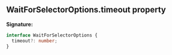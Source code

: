 ## WaitForSelectorOptions.timeout property

**Signature:**

```typescript
interface WaitForSelectorOptions {
  timeout?: number;
}
```
